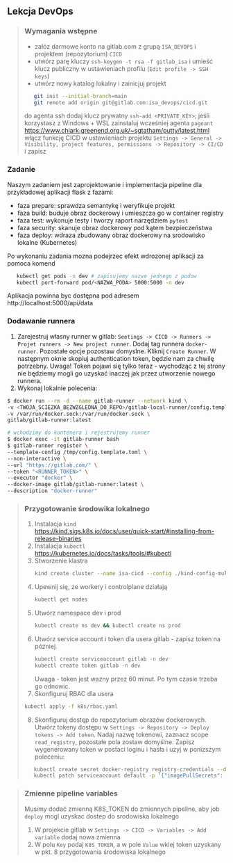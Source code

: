    ## Lekcja DevOps
   > ### Wymagania wstępne
   > - załóz darmowe konto na gitlab.com z grupą `ISA_DEVOPS` i projektem (repozytorium) `CICD`
   > - utwórz parę kluczy `ssh-keygen -t rsa -f gitlab_isa` i umieść klucz publiczny w ustawieniach profilu (`Edit profile -> SSH keys`)
   > - utwórz nowy katalog lokalny i zainicjuj projekt
   > ```bash
   >    git init --initial-branch=main
   >    git remote add origin git@gitlab.com:isa_devops/cicd.git
   > ```
   > do agenta ssh dodaj klucz prywatny `ssh-add <PRIVATE_KEY>`; jeśli korzystasz z Windows + WSL zainstaluj wcześniej agenta `pageant` https://www.chiark.greenend.org.uk/~sgtatham/putty/latest.html 
   > włącz funkcję CICD w ustawieniach projektu `Settings -> General -> Visibility, project features, permissions -> Repository -> CI/CD` i zapisz

### Zadanie
Naszym zadaniem jest zaprojektowanie i implementacja pipeline dla przykładowej aplikacji flask z fazami:
   - faza prepare: sprawdza semantykę i weryfikuje projekt
   - faza build: buduje obraz dockerowy i umieszcza go w container registry
   - faza test: wykonuje testy i tworzy raport narzędziem `pytest`
   - faza security: skanuje obraz dockerowy pod kątem bezpieczeństwa
   - faza deploy: wdraza zbudowany obraz dockerowy na srodowisko lokalne (Kubernetes)

Po wykonaniu zadania mozna podejrzec efekt wdrozonej aplikacji za pomoca komend
```bash
   kubectl get pods -n dev # zapisujemy nazwe jednego z podow
   kubectl port-forward pod/<NAZWA_PODA> 5000:5000 -n dev
```
Aplikacja powinna byc dostępna pod adresem http://localhost:5000/api/data

   ### Dodawanie runnera
   1. Zarejestruj własny runner w gitlab: `Seetings -> CICD -> Runners -> Projet runners -> New project runner`. Dodaj tag runnera `docker-runner`. Pozostałe opcje pozostaw domyslne. Kliknij `Create Runner`. W następnym oknie skopiuj authentication token, będzie nam za chwilę potrzebny. Uwaga! Token pojawi się tylko teraz - wychodząc z tej strony nie będziemy mogli go uzyskać inaczej jak przez utworzenie nowego runnera. 
   2. Wykonaj lokalnie polecenia:
   ```bash
   $ docker run --rm -d --name gitlab-runner --network kind \
   -v <TWOJA_SCIEZKA_BEZWZGLEDNA_DO_REPO>/gitlab-local-runner/config.template.toml:/tmp/config.template.toml \
   -v /var/run/docker.sock:/var/run/docker.sock \
   gitlab/gitlab-runner:latest
   ```
   ```bash
   # wchodzimy do kontenera i rejestrujemy runner
   $ docker exec -it gitlab-runner bash
   $ gitlab-runner register \
   --template-config /tmp/config.template.toml \
   --non-interactive \
   --url "https://gitlab.com/" \
   --token "<RUNNER_TOKEN>" \
   --executor "docker" \
   --docker-image gitlab/gitlab-runner:latest \
   --description "docker-runner"
   ```


  > ### Przygotowanie środowika lokalnego
  > 1. Instalacja `kind` \
  >   https://kind.sigs.k8s.io/docs/user/quick-start/#installing-from-release-binaries
  >  2. Instalacja `kubectl`\
  >     https://kubernetes.io/docs/tasks/tools/#kubectl
  >  3. Stworzenie klastra
  >     ```bash
  >     kind create cluster --name isa-cicd --config ./kind-config-multinode-ingress.yaml
  >     ```
  >  4. Upewnij się, ze workery i controlplane działają
  >     ```bash
  >     kubectl get nodes
  >     ```
  >  5. Utwórz namespace dev i prod
  >      ```bash
  >      kubectl create ns dev && kubectl create ns prod
  >       ```
  >  6. Utwórz service account i token dla usera gitlab - zapisz token na później. 
  >     ```bash
  >     kubectl create serviceaccount gitlab -n dev
  >     kubectl create token gitlab -n dev
  >     ```
  >     Uwaga - token jest wazny przez 60 minut. Po tym czasie trzeba go odnowic.
  >  7. Skonfiguruj RBAC dla usera
  >   ```bash
  >   kubectl apply -f k8s/rbac.yaml 
  >   ```
  >  8. Skonfiguruj dostęp do repozytorium obrazów dockerowych. Utwórz tokeny dostępu w `Settings -> Repository -> Deploy tokens -> Add token`. Nadaj nazwę tokenowi, zaznacz scope `read_registry`, pozostałe pola zostaw domyślne. Zapisz wygenerowany token w postaci loginu i hasła i uzyj w ponizszym poleceniu:
  >  ```bash
  >     kubectl create secret docker-registry registry-credentials --docker-server=https://registry.gitlab.com --docker-username=REGISTRY_USERNAME --docker-password=REGISTRY_PASSWORD -n NAMESPACE
  >     kubectl patch serviceaccount default -p '{"imagePullSecrets": [{"name": "registry-credentials"}]}'
  >  ```

   > ### Zmienne pipeline variables
   > Musimy dodać zmienną K8S_TOKEN do zmiennych pipeline, aby job `deploy` mogl uzyskac dostep do srodowiska lokalnego
   > 1. W projekcie gitlab w `Settings -> CICD -> Variables -> Add variable` dodaj nowa zmienna
   > 2. W polu `Key` podaj `K8S_TOKEN`, a w pole `Value` wklej token uzyskany w pkt. 8 przygotowania środowiska lokalnego